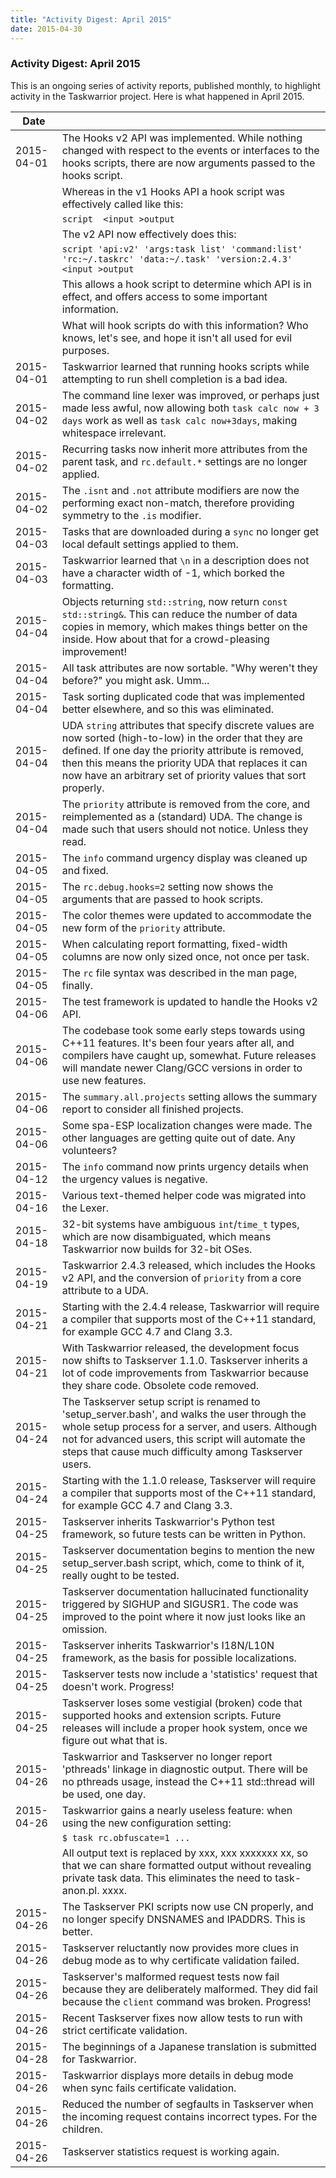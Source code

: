 ```yaml
---
title: "Activity Digest: April 2015"
date: 2015-04-30
---
```


### Activity Digest: April 2015 

This is an ongoing series of activity reports, published monthly, to highlight activity in the Taskwarrior project.
Here is what happened in April 2015.

| Date       |                                                                                                                                                                                                                                                                                            | 
|------------|--------------------------------------------------------------------------------------------------------------------------------------------------------------------------------------------------------------------------------------------------------------------------------------------|
| 2015-04-01 | The Hooks v2 API was implemented. While nothing changed with respect to the events or interfaces to the hooks scripts, there are now arguments passed to the hooks script.                                                                                                                 |
|            | Whereas in the v1 Hooks API a hook script was effectively called like this:                                                                                                                                                                                                                |
|            | `script  <input >output`                                                                                                                                                                                                                                                                   |
|            | The v2 API now effectively does this:                                                                                                                                                                                                                                                      |
|            | `script 'api:v2' 'args:task list' 'command:list' 'rc:~/.taskrc' 'data:~/.task' 'version:2.4.3' <input >output`                                                                                                                                                                             |
|            | This allows a hook script to determine which API is in effect, and offers access to some important information.                                                                                                                                                                            |
|            | What will hook scripts do with this information? Who knows, let\'s see, and hope it isn\'t all used for evil purposes.                                                                                                                                                                     |
| 2015-04-01 | Taskwarrior learned that running hooks scripts while attempting to run shell completion is a bad idea.                                                                                                                                                                                     |
| 2015-04-02 | The command line lexer was improved, or perhaps just made less awful, now allowing both `task calc now + 3 days` work as well as `task calc now+3days`, making whitespace irrelevant.                                                                                                      |
| 2015-04-02 | Recurring tasks now inherit more attributes from the parent task, and `rc.default.*` settings are no longer applied.                                                                                                                                                                       |
| 2015-04-02 | The `.isnt` and `.not` attribute modifiers are now the performing exact non-match, therefore providing symmetry to the `.is` modifier.                                                                                                                                                     |
| 2015-04-03 | Tasks that are downloaded during a `sync` no longer get local default settings applied to them.                                                                                                                                                                                            |
| 2015-04-03 | Taskwarrior learned that `\n` in a description does not have a character width of -1, which borked the formatting.                                                                                                                                                                         |
| 2015-04-04 | Objects returning `std::string`, now return `const std::string&`. This can reduce the number of data copies in memory, which makes things better on the inside. How about that for a crowd-pleasing improvement!                                                                           |
| 2015-04-04 | All task attributes are now sortable. \"Why weren\'t they before?\" you might ask. Umm...                                                                                                                                                                                                  |
| 2015-04-04 | Task sorting duplicated code that was implemented better elsewhere, and so this was eliminated.                                                                                                                                                                                            |
| 2015-04-04 | UDA `string` attributes that specify discrete values are now sorted (high-to-low) in the order that they are defined. If one day the priority attribute is removed, then this means the priority UDA that replaces it can now have an arbitrary set of priority values that sort properly. |
| 2015-04-04 | The `priority` attribute is removed from the core, and reimplemented as a (standard) UDA. The change is made such that users should not notice. Unless they read.                                                                                                                          |
| 2015-04-05 | The `info` command urgency display was cleaned up and fixed.                                                                                                                                                                                                                               |
| 2015-04-05 | The `rc.debug.hooks=2` setting now shows the arguments that are passed to hook scripts.                                                                                                                                                                                                    |
| 2015-04-05 | The color themes were updated to accommodate the new form of the `priority` attribute.                                                                                                                                                                                                     |
| 2015-04-05 | When calculating report formatting, fixed-width columns are now only sized once, not once per task.                                                                                                                                                                                        |
| 2015-04-05 | The `rc` file syntax was described in the man page, finally.                                                                                                                                                                                                                               |
| 2015-04-06 | The test framework is updated to handle the Hooks v2 API.                                                                                                                                                                                                                                  |
| 2015-04-06 | The codebase took some early steps towards using C++11 features. It\'s been four years after all, and compilers have caught up, somewhat. Future releases will mandate newer Clang/GCC versions in order to use new features.                                                              |
| 2015-04-06 | The `summary.all.projects` setting allows the summary report to consider all finished projects.                                                                                                                                                                                            |
| 2015-04-06 | Some spa-ESP localization changes were made. The other languages are getting quite out of date. Any volunteers?                                                                                                                                                                            |
| 2015-04-12 | The `info` command now prints urgency details when the urgency values is negative.                                                                                                                                                                                                         |
| 2015-04-16 | Various text-themed helper code was migrated into the Lexer.                                                                                                                                                                                                                               |
| 2015-04-18 | 32-bit systems have ambiguous `int`/`time_t` types, which are now disambiguated, which means Taskwarrior now builds for 32-bit OSes.                                                                                                                                                       |
| 2015-04-19 | Taskwarrior 2.4.3 released, which includes the Hooks v2 API, and the conversion of `priority` from a core attribute to a UDA.                                                                                                                                                              |
| 2015-04-21 | Starting with the 2.4.4 release, Taskwarrior will require a compiler that supports most of the C++11 standard, for example GCC 4.7 and Clang 3.3.                                                                                                                                          |
| 2015-04-21 | With Taskwarrior released, the development focus now shifts to Taskserver 1.1.0. Taskserver inherits a lot of code improvements from Taskwarrior because they share code. Obsolete code removed.                                                                                           |
| 2015-04-24 | The Taskserver setup script is renamed to \'setup\_server.bash\', and walks the user through the whole setup process for a server, and users. Although not for advanced users, this script will automate the steps that cause much difficulty among Taskserver users.                      |
| 2015-04-24 | Starting with the 1.1.0 release, Taskserver will require a compiler that supports most of the C++11 standard, for example GCC 4.7 and Clang 3.3.                                                                                                                                           |
| 2015-04-25 | Taskserver inherits Taskwarrior\'s Python test framework, so future tests can be written in Python.                                                                                                                                                                                        |
| 2015-04-25 | Taskserver documentation begins to mention the new setup\_server.bash script, which, come to think of it, really ought to be tested.                                                                                                                                                       |
| 2015-04-25 | Taskserver documentation hallucinated functionality triggered by SIGHUP and SIGUSR1. The code was improved to the point where it now just looks like an omission.                                                                                                                          |
| 2015-04-25 | Taskserver inherits Taskwarrior\'s I18N/L10N framework, as the basis for possible localizations.                                                                                                                                                                                           |
| 2015-04-25 | Taskserver tests now include a \'statistics\' request that doesn\'t work. Progress!                                                                                                                                                                                                        |
| 2015-04-25 | Taskserver loses some vestigial (broken) code that supported hooks and extension scripts. Future releases will include a proper hook system, once we figure out what that is.                                                                                                              |
| 2015-04-26 | Taskwarrior and Taskserver no longer report \'pthreads\' linkage in diagnostic output. There will be no pthreads usage, instead the C++11 std::thread will be used, one day.                                                                                                               |
| 2015-04-26 | Taskwarrior gains a nearly useless feature: when using the new configuration setting:                                                                                                                                                                                                      |
|            | `$ task rc.obfuscate=1 ...`                                                                                                                                                                                                                                                                |
|            | All output text is replaced by xxx, xxx xxxxxxx xx, so that we can share formatted output without revealing private task data. This eliminates the need to task-anon.pl. xxxx.                                                                                                             |
| 2015-04-26 | The Taskserver PKI scripts now use CN properly, and no longer specify DNSNAMES and IPADDRS. This is better.                                                                                                                                                                                |
| 2015-04-26 | Taskserver reluctantly now provides more clues in debug mode as to why certificate validation failed.                                                                                                                                                                                      |
| 2015-04-26 | Taskserver\'s malformed request tests now fail because they are deliberately malformed. They did fail because the `client` command was broken. Progress!                                                                                                                                   |
| 2015-04-26 | Recent Taskserver fixes now allow tests to run with strict certificate validation.                                                                                                                                                                                                         |
| 2015-04-28 | The beginnings of a Japanese translation is submitted for Taskwarrior.                                                                                                                                                                                                                     |
| 2015-04-26 | Taskwarrior displays more details in debug mode when sync fails certificate validation.                                                                                                                                                                                                    |
| 2015-04-26 | Reduced the number of segfaults in Taskserver when the incoming request contains incorrect types. For the children.                                                                                                                                                                        |
| 2015-04-26 | Taskserver statistics request is working again.                                                                                                                                                                                                                                            |
